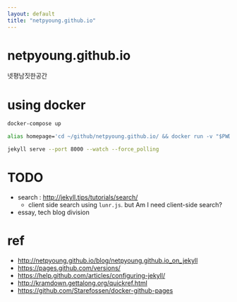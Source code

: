 ```yaml
---
layout: default
title: "netpyoung.github.io"
---
```


netpyoung.github.io
===================
>
넷평남짓한공간

# using docker
```bash
docker-compose up
```


```bash
alias homepage='cd ~/github/netpyoung.github.io/ && docker run -v "$PWD":/usr/src/app -p "4000:4000" starefossen/github-pages'
```


``` bash
jekyll serve --port 8000 --watch --force_polling
```

# TODO
* search : <http://jekyll.tips/tutorials/search/>
  - client side search using `lunr.js`. but Am I need client-side search?
* essay, tech blog division


# ref
* <http://netpyoung.github.io/blog/netpyoung.github.io_on_jekyll>
* <https://pages.github.com/versions/>
* <https://help.github.com/articles/configuring-jekyll/>
* <http://kramdown.gettalong.org/quickref.html>
* <https://github.com/Starefossen/docker-github-pages>
